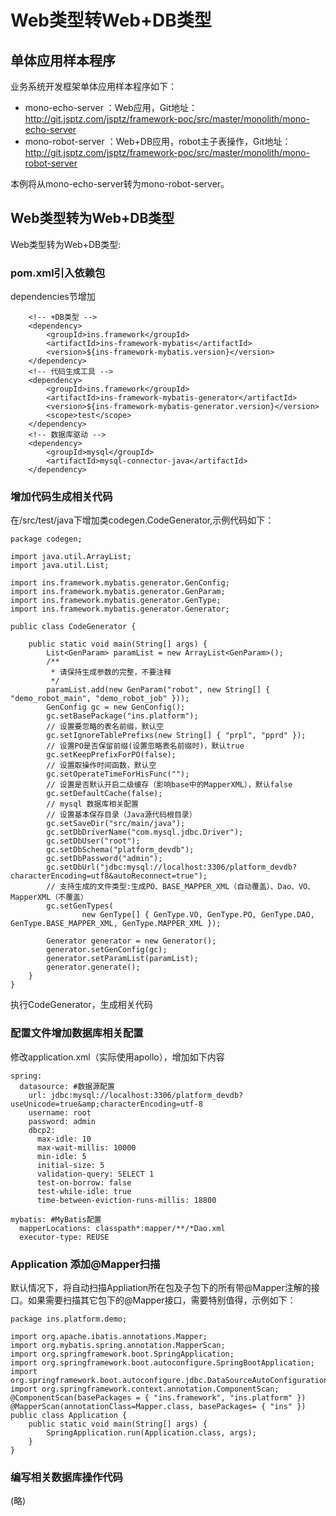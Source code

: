 # Web类型转Web+DB类型

## 单体应用样本程序
业务系统开发框架单体应用样本程序如下：
* mono-echo-server ：Web应用，Git地址：http://git.jsptz.com/jsptz/framework-poc/src/master/monolith/mono-echo-server
* mono-robot-server ：Web+DB应用，robot主子表操作，Git地址：http://git.jsptz.com/jsptz/framework-poc/src/master/monolith/mono-robot-server

本例将从mono-echo-server转为mono-robot-server。

## Web类型转为Web+DB类型
Web类型转为Web+DB类型:
### pom.xml引入依赖包 
dependencies节增加
```
    <!-- +DB类型 -->
    <dependency>
        <groupId>ins.framework</groupId>
        <artifactId>ins-framework-mybatis</artifactId>
        <version>${ins-framework-mybatis.version}</version>
    </dependency>
    <!-- 代码生成工具 -->
    <dependency>
        <groupId>ins.framework</groupId>
        <artifactId>ins-framework-mybatis-generator</artifactId>
        <version>${ins-framework-mybatis-generator.version}</version>
        <scope>test</scope>
    </dependency>
    <!-- 数据库驱动 -->
    <dependency>
        <groupId>mysql</groupId>
        <artifactId>mysql-connector-java</artifactId>
    </dependency>
``` 
### 增加代码生成相关代码
在/src/test/java下增加类codegen.CodeGenerator,示例代码如下： 
```
package codegen;

import java.util.ArrayList;
import java.util.List;

import ins.framework.mybatis.generator.GenConfig;
import ins.framework.mybatis.generator.GenParam;
import ins.framework.mybatis.generator.GenType;
import ins.framework.mybatis.generator.Generator;

public class CodeGenerator {

	public static void main(String[] args) {
		List<GenParam> paramList = new ArrayList<GenParam>();
		/**
		 * 请保持生成参数的完整，不要注释
		 */
		paramList.add(new GenParam("robot", new String[] { "demo_robot_main", "demo_robot_job" }));
		GenConfig gc = new GenConfig();
		gc.setBasePackage("ins.platform");
		// 设置要忽略的表名前缀，默认空
		gc.setIgnoreTablePrefixs(new String[] { "prpl", "pprd" });
		// 设置PO是否保留前缀(设置忽略表名前缀时)，默认true
		gc.setKeepPrefixForPO(false);
		// 设置取操作时间函数，默认空
		gc.setOperateTimeForHisFunc("");
		// 设置是否默认开启二级缓存（影响base中的MapperXML），默认false
		gc.setDefaultCache(false);
		// mysql 数据库相关配置
		// 设置基本保存目录（Java源代码根目录） 
		gc.setSaveDir("src/main/java"); 
		gc.setDbDriverName("com.mysql.jdbc.Driver");
		gc.setDbUser("root");
		gc.setDbSchema("platform_devdb");
		gc.setDbPassword("admin");
		gc.setDbUrl("jdbc:mysql://localhost:3306/platform_devdb?characterEncoding=utf8&autoReconnect=true");
		// 支持生成的文件类型:生成PO、BASE_MAPPER_XML（自动覆盖）、Dao、VO、MapperXML（不覆盖）
		gc.setGenTypes(
				new GenType[] { GenType.VO, GenType.PO, GenType.DAO, GenType.BASE_MAPPER_XML, GenType.MAPPER_XML });

		Generator generator = new Generator();
		generator.setGenConfig(gc);
		generator.setParamList(paramList);
		generator.generate();
	}
}

```
执行CodeGenerator，生成相关代码
### 配置文件增加数据库相关配置
修改application.xml（实际使用apollo），增加如下内容
```
spring:
  datasource: #数据源配置
    url: jdbc:mysql://localhost:3306/platform_devdb?useUnicode=true&amp;characterEncoding=utf-8
    username: root
    password: admin
    dbcp2:
      max-idle: 10
      max-wait-millis: 10000
      min-idle: 5
      initial-size: 5
      validation-query: SELECT 1
      test-on-borrow: false
      test-while-idle: true
      time-between-eviction-runs-millis: 18800
      
mybatis: #MyBatis配置
  mapperLocations: classpath*:mapper/**/*Dao.xml
  executor-type: REUSE         
``` 
### Application 添加@Mapper扫描
默认情况下，将自动扫描Appliation所在包及子包下的所有带@Mapper注解的接口。如果需要扫描其它包下的@Mapper接口，需要特别值得，示例如下：
```
package ins.platform.demo;

import org.apache.ibatis.annotations.Mapper;
import org.mybatis.spring.annotation.MapperScan;
import org.springframework.boot.SpringApplication;
import org.springframework.boot.autoconfigure.SpringBootApplication;
import org.springframework.boot.autoconfigure.jdbc.DataSourceAutoConfiguration;
import org.springframework.context.annotation.ComponentScan; 
@ComponentScan(basePackages = { "ins.framework", "ins.platform" })
@MapperScan(annotationClass=Mapper.class, basePackages= { "ins" })
public class Application {
	public static void main(String[] args) {
		SpringApplication.run(Application.class, args);
	}
}
```

### 编写相关数据库操作代码
(略)